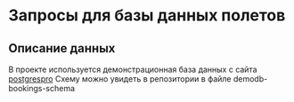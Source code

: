 # Запросы для базы данных полетов
## Описание данных
В проекте используется демонстрационная база данных с сайта [postgrespro](https://postgrespro.ru/education/demodb)
Схему можно увидеть в репозитории в файле demodb-bookings-schema
